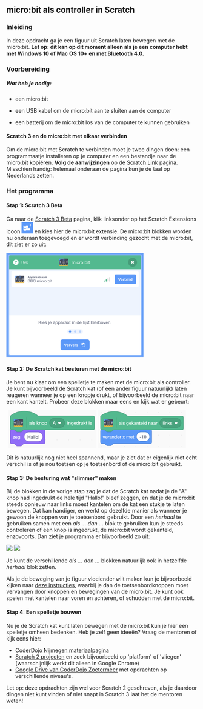 ## micro:bit als controller in Scratch

### Inleiding

In deze opdracht ga je een figuur uit Scratch laten bewegen met de micro:bit. **Let op: dit kan op dit moment alleen als je een computer hebt met Windows 10 of Mac OS 10+ en met Bluetooth 4.0.**

### Voorbereiding

##### Wat heb je nodig:
- een micro:bit

- een USB kabel om de micro:bit aan te sluiten aan de computer

- een batterij om de micro:bit los van de computer te kunnen gebruiken


#### Scratch 3 en de micro:bit met elkaar verbinden
Om de micro:bit met Scratch te verbinden moet je twee dingen doen: een programmaatje installeren op je computer en een bestandje naar de micro:bit kopiëren. **Volg de aanwijzingen** op de [Scratch Link](https://scratch.mit.edu/microbit) pagina. Misschien handig: helemaal onderaan de pagina kun je de taal op Nederlands zetten.



### Het programma

#### Stap 1: Scratch 3 Beta
Ga naar de [Scratch 3 Beta](https://beta.scratch.mit.edu/) pagina, klik linksonder op het Scratch Extensions icoon <img src="img/scratch-extensions.png" style="height:30px" /> en kies hier de micro:bit extensie. De micro:bit blokken worden nu onderaan toegevoegd en er wordt verbinding gezocht met de micro:bit, dit ziet er zo uit:

<img src="img/microbit-controller-0-verbind.png" style="height:275px" />



#### Stap 2: De Scratch kat besturen met de micro:bit

Je bent nu klaar om een spelletje te maken met de micro:bit als controller. Je kunt bijvoorbeeld de Scratch kat (of een ander figuur natuurlijk) laten reageren wanneer je op een knopje drukt, of bijvoorbeeld de micro:bit naar een kant kantelt. Probeer deze blokken maar eens en kijk wat er gebeurt:

​                 <img src="img/microbit-controller-1.png" style="height:100px" />               <img src="img/microbit-controller-2.png" style="height:100px" />

Dit is natuurlijk nog niet heel spannend, maar je ziet dat er eigenlijk niet echt verschil is of je nou toetsen op je toetsenbord of de micro:bit gebruikt.



#### Stap 3: De besturing wat "slimmer" maken

Bij de blokken in de vorige stap zag je dat de Scratch kat nadat je de "A" knop had ingedrukt de hele tijd "Hallo!" bleef zeggen, en dat je de micro:bit steeds opnieuw naar links moest kantelen om de kat een stukje te laten bewegen. Dat kan handiger, en werkt op dezelfde manier als wanneer je gewoon de knoppen van je toetsenbord gebruikt. Door een *herhaal* te gebruiken samen met een *als ... dan ...* blok te gebruiken kun je steeds controleren of een knop is ingedrukt, de micro:bit wordt gekanteld, enzovoorts. Dan ziet je programma er bijvoorbeeld zo uit:

​             <img src="/Users/pbuur/Documents/prive/coderdojo/47-microbit/microbit-repo/docs/img/microbit-controller-3.png" style="height:275px" />               <img src="/Users/pbuur/Documents/prive/coderdojo/47-microbit/microbit-repo/docs/img/microbit-controller-4.png" style="height:250px" />

Je kunt de verschillende *als ... dan ...* blokken natuurlijk ook in hetzelfde *herhaal* blok zetten.

Als je de beweging van je figuur vloeiender wilt maken kun je bijvoorbeeld kijken naar [deze instructies](https://coderdojonijmegen.github.io/scratch3/#platform-spel), waarbij je dan de toetsenbordknoppen moet vervangen door knoppen en bewegingen van de micro:bit. Je kunt ook spelen met kantelen naar voren en achteren, of schudden met de micro:bit.



#### Stap 4: Een spelletje bouwen

Nu je de Scratch kat kunt laten bewegen met de micro:bit kun je hier een spelletje omheen bedenken. Heb je zelf geen ideeën? Vraag de mentoren of kijk eens hier:

* [CoderDojo Nijmegen materiaalpagina](https://coderdojo-nijmegen.nl/materiaal/)
* [Scratch 2 projecten](https://scratch.mit.edu) en zoek bijvoorbeeld op 'platform' of 'vliegen' (waarschijnlijk werkt dit alleen in Google Chrome)
* [Google Drive van CoderDojo Zoetermeer](https://drive.google.com/drive/folders/0B-NwRJ9NsROUbnByYlgyOHgxUFE) met opdrachten op verschillende niveau's.

Let op: deze opdrachten zijn wel voor Scratch 2 geschreven, als je daardoor dingen niet kunt vinden of niet snapt in Scratch 3 laat het de mentoren weten!

